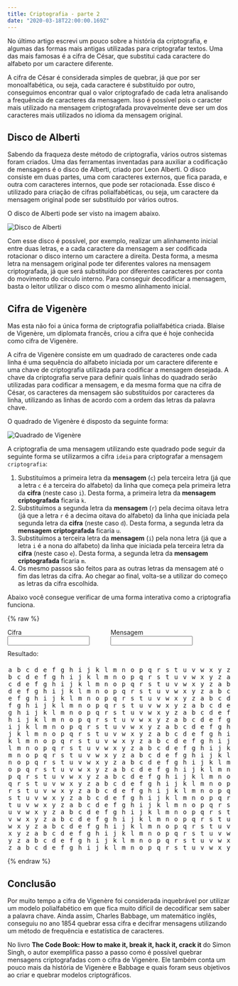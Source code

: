 ```yaml
---
title: Criptografia - parte 2
date: "2020-03-18T22:00:00.169Z"
---
```


No último artigo escrevi um pouco sobre a história da criptografia, e algumas das formas mais antigas utilizadas para criptografar textos. Uma das mais famosas é a cifra de César, que substitui cada caractere do alfabeto por um caractere diferente.

A cifra de César é considerada simples de quebrar, já que por ser monoalfabética, ou seja, cada caractere é substituído por outro, conseguimos encontrar qual o valor criptografado de cada letra analisando a frequência de caracteres da mensagem. Isso é possível pois o caracter mais utilizado na mensagem criptografada provavelmente deve ser um dos caracteres mais utilizados no idioma da mensagem original.

## Disco de Alberti

Sabendo da fraqueza deste método de criptografia, vários outros sistemas foram criados. Uma das ferramentas inventadas para auxiliar a codificação de mensagens é o disco de Alberti, criado por Leon Alberti. O disco consiste em duas partes, uma com caracteres externos, que fica parada, e outra com caracteres internos, que pode ser rotacionada. Esse disco é utilizado para criação de cifras polialfabéticas, ou seja, um caractere da mensagem original pode ser substituído por vários outros.

O disco de Alberti pode ser visto na imagem abaixo.

![Disco de Alberti](/images/crypto2/albertiDisk.JPG)

Com esse disco é possível, por exemplo, realizar um alinhamento inicial entre duas letras, e a cada caractere da mensagem a ser codificada rotacionar o disco interno um caractere a direita. Desta forma, a mesma letra na mensagem original pode ter diferentes valores na mensagem criptografada, já que será substituído por diferentes caracteres por conta do movimento do círculo interno. Para conseguir decodificar a mensagem, basta o leitor utilizar o disco com o mesmo alinhamento inicial.

## Cifra de Vigenère

Mas esta não foi a única forma de criptografia polialfabética criada. Blaise de Vigenère, um diplomata francês, criou a cifra que é hoje conhecida como cifra de Vigenère.

A cifra de Vigenère consiste em um quadrado de caracteres onde cada linha é uma sequência do alfabeto iniciada por um caractere diferente e uma chave de criptografia utilizada para codificar a mensagem desejada. A chave da criptografia serve para definir quais linhas do quadrado serão utilizadas para codificar a mensagem, e da mesma forma que na cifra de César, os caracteres da mensagem são substituídos por caracteres da linha, utilizando as linhas de acordo com a ordem das letras da palavra chave.

O quadrado de Vigenère é disposto da seguinte forma:

![Quadrado de Vigenère](/images/crypto2/vigenere.jpg)

A criptografia de uma mensagem utilizando este quadrado pode seguir da seguinte forma se utilizarmos a cifra `ideia` para criptografar a mensagem `criptografia`:

1. Substituímos a primeira letra da __mensagem__ (`c`) pela terceira letra (já que a letra `c` é a terceira do alfabeto) da linha que começa pela primeira letra da __cifra__ (neste caso `i`). Desta forma, a primeira letra da __mensagem criptografada__ ficaria `k`.
2. Substituímos a segunda letra da __mensagem__ (`r`) pela decima oitava letra (já que a letra `r` é a decima oitava do alfabeto) da linha que iniciada pela segunda letra da __cifra__ (neste caso `d`). Desta forma, a segunda letra da __mensagem criptografada__ ficaria `u`.
3. Substituímos a terceira letra da __mensagem__ (`i`) pela nona letra (já que a letra `i` é a nona do alfabeto) da linha que iniciada pela terceira letra da __cifra__ (neste caso `e`). Desta forma, a segunda letra da __mensagem criptografada__ ficaria `m`.
4. Os mesmo passos são feitos para as outras letras da mensagem até o fim das letras da cifra. Ao chegar ao final, volta-se a utilizar do começo as letras da cifra escolhida.

Abaixo você consegue verificar de uma forma interativa como a criptografia funciona.

{% raw %}
<style>
.column {
  display: flex;
  flex-direction: column;
}

.row {
  display: flex;
  flex-direction: row;
  justify-content: space-between;
  font-family: monospace;
}
.input {
  margin-bottom: 10px;
}
.input label {
  margin-right: 5px;
}
.input input {
  margin-right: 20px;
}
.result {
  margin-bottom: 20px;
}
.row span {
  min-width: 12px;
  text-align: center;
}
</style>
<div class="column">
  <div style="display:flex;flex-direction:row;">
    <div class="input">
      <label for="cifra" maxlength="10">Cifra</label>
      <input id="cifra" maxlength="30" oninput="onVigenere()"></input>
    </div>
    <div class="input">
      <label for="mensagem">Mensagem</label>
      <input id="mensagem" oninput="onVigenere()"></input>
    </div>
  </div>
  <div class="result">
    <span>Resultado:</span>
    <span id="resultado"></span>
  </div>
  <div id="rowContainer" class="column">
  <div class="row"><span>a</span><span>b</span><span>c</span><span>d</span><span>e</span><span>f</span><span>g</span><span>h</span><span>i</span><span>j</span><span>k</span><span>l</span><span>m</span><span>n</span><span>o</span><span>p</span><span>q</span><span>r</span><span>s</span><span>t</span><span>u</span><span>v</span><span>w</span><span>x</span><span>y</span><span>z</span></div>
  
  <div class="row"><span>b</span><span>c</span><span>d</span><span>e</span><span>f</span><span>g</span><span>h</span><span>i</span><span>j</span><span>k</span><span>l</span><span>m</span><span>n</span><span>o</span><span>p</span><span>q</span><span>r</span><span>s</span><span>t</span><span>u</span><span>v</span><span>w</span><span>x</span><span>y</span><span>z</span><span>a</span></div>

  <div class="row"><span>c</span><span>d</span><span>e</span><span>f</span><span>g</span><span>h</span><span>i</span><span>j</span><span>k</span><span>l</span><span>m</span><span>n</span><span>o</span><span>p</span><span>q</span><span>r</span><span>s</span><span>t</span><span>u</span><span>v</span><span>w</span><span>x</span><span>y</span><span>z</span><span>a</span><span>b</span></div>

  <div class="row"><span>d</span><span>e</span><span>f</span><span>g</span><span>h</span><span>i</span><span>j</span><span>k</span><span>l</span><span>m</span><span>n</span><span>o</span><span>p</span><span>q</span><span>r</span><span>s</span><span>t</span><span>u</span><span>v</span><span>w</span><span>x</span><span>y</span><span>z</span><span>a</span><span>b</span><span>c</span></div>

  <div class="row"><span>e</span><span>f</span><span>g</span><span>h</span><span>i</span><span>j</span><span>k</span><span>l</span><span>m</span><span>n</span><span>o</span><span>p</span><span>q</span><span>r</span><span>s</span><span>t</span><span>u</span><span>v</span><span>w</span><span>x</span><span>y</span><span>z</span><span>a</span><span>b</span><span>c</span><span>d</span></div>

  <div class="row"><span>f</span><span>g</span><span>h</span><span>i</span><span>j</span><span>k</span><span>l</span><span>m</span><span>n</span><span>o</span><span>p</span><span>q</span><span>r</span><span>s</span><span>t</span><span>u</span><span>v</span><span>w</span><span>x</span><span>y</span><span>z</span><span>a</span><span>b</span><span>c</span><span>d</span><span>e</span></div>

  <div class="row"><span>g</span><span>h</span><span>i</span><span>j</span><span>k</span><span>l</span><span>m</span><span>n</span><span>o</span><span>p</span><span>q</span><span>r</span><span>s</span><span>t</span><span>u</span><span>v</span><span>w</span><span>x</span><span>y</span><span>z</span><span>a</span><span>b</span><span>c</span><span>d</span><span>e</span><span>f</span></div>

  <div class="row"><span>h</span><span>i</span><span>j</span><span>k</span><span>l</span><span>m</span><span>n</span><span>o</span><span>p</span><span>q</span><span>r</span><span>s</span><span>t</span><span>u</span><span>v</span><span>w</span><span>x</span><span>y</span><span>z</span><span>a</span><span>b</span><span>c</span><span>d</span><span>e</span><span>f</span><span>g</span></div>

  <div class="row"><span>i</span><span>j</span><span>k</span><span>l</span><span>m</span><span>n</span><span>o</span><span>p</span><span>q</span><span>r</span><span>s</span><span>t</span><span>u</span><span>v</span><span>w</span><span>x</span><span>y</span><span>z</span><span>a</span><span>b</span><span>c</span><span>d</span><span>e</span><span>f</span><span>g</span><span>h</span></div>

  <div class="row"><span>j</span><span>k</span><span>l</span><span>m</span><span>n</span><span>o</span><span>p</span><span>q</span><span>r</span><span>s</span><span>t</span><span>u</span><span>v</span><span>w</span><span>x</span><span>y</span><span>z</span><span>a</span><span>b</span><span>c</span><span>d</span><span>e</span><span>f</span><span>g</span><span>h</span><span>i</span></div>

  <div class="row"><span>k</span><span>l</span><span>m</span><span>n</span><span>o</span><span>p</span><span>q</span><span>r</span><span>s</span><span>t</span><span>u</span><span>v</span><span>w</span><span>x</span><span>y</span><span>z</span><span>a</span><span>b</span><span>c</span><span>d</span><span>e</span><span>f</span><span>g</span><span>h</span><span>i</span><span>j</span></div>

  <div class="row"><span>l</span><span>m</span><span>n</span><span>o</span><span>p</span><span>q</span><span>r</span><span>s</span><span>t</span><span>u</span><span>v</span><span>w</span><span>x</span><span>y</span><span>z</span><span>a</span><span>b</span><span>c</span><span>d</span><span>e</span><span>f</span><span>g</span><span>h</span><span>i</span><span>j</span><span>k</span></div>

  <div class="row"><span>m</span><span>n</span><span>o</span><span>p</span><span>q</span><span>r</span><span>s</span><span>t</span><span>u</span><span>v</span><span>w</span><span>x</span><span>y</span><span>z</span><span>a</span><span>b</span><span>c</span><span>d</span><span>e</span><span>f</span><span>g</span><span>h</span><span>i</span><span>j</span><span>k</span><span>l</span></div>

  <div class="row"><span>n</span><span>o</span><span>p</span><span>q</span><span>r</span><span>s</span><span>t</span><span>u</span><span>v</span><span>w</span><span>x</span><span>y</span><span>z</span><span>a</span><span>b</span><span>c</span><span>d</span><span>e</span><span>f</span><span>g</span><span>h</span><span>i</span><span>j</span><span>k</span><span>l</span><span>m</span></div>

  <div class="row"><span>o</span><span>p</span><span>q</span><span>r</span><span>s</span><span>t</span><span>u</span><span>v</span><span>w</span><span>x</span><span>y</span><span>z</span><span>a</span><span>b</span><span>c</span><span>d</span><span>e</span><span>f</span><span>g</span><span>h</span><span>i</span><span>j</span><span>k</span><span>l</span><span>m</span><span>n</span></div>

  <div class="row"><span>p</span><span>q</span><span>r</span><span>s</span><span>t</span><span>u</span><span>v</span><span>w</span><span>x</span><span>y</span><span>z</span><span>a</span><span>b</span><span>c</span><span>d</span><span>e</span><span>f</span><span>g</span><span>h</span><span>i</span><span>j</span><span>k</span><span>l</span><span>m</span><span>n</span><span>o</span></div>

  <div class="row"><span>q</span><span>r</span><span>s</span><span>t</span><span>u</span><span>v</span><span>w</span><span>x</span><span>y</span><span>z</span><span>a</span><span>b</span><span>c</span><span>d</span><span>e</span><span>f</span><span>g</span><span>h</span><span>i</span><span>j</span><span>k</span><span>l</span><span>m</span><span>n</span><span>o</span><span>p</span></div>

  <div class="row"><span>r</span><span>s</span><span>t</span><span>u</span><span>v</span><span>w</span><span>x</span><span>y</span><span>z</span><span>a</span><span>b</span><span>c</span><span>d</span><span>e</span><span>f</span><span>g</span><span>h</span><span>i</span><span>j</span><span>k</span><span>l</span><span>m</span><span>n</span><span>o</span><span>p</span><span>q</span></div>

  <div class="row"><span>s</span><span>t</span><span>u</span><span>v</span><span>w</span><span>x</span><span>y</span><span>z</span><span>a</span><span>b</span><span>c</span><span>d</span><span>e</span><span>f</span><span>g</span><span>h</span><span>i</span><span>j</span><span>k</span><span>l</span><span>m</span><span>n</span><span>o</span><span>p</span><span>q</span><span>r</span></div>

  <div class="row"><span>t</span><span>u</span><span>v</span><span>w</span><span>x</span><span>y</span><span>z</span><span>a</span><span>b</span><span>c</span><span>d</span><span>e</span><span>f</span><span>g</span><span>h</span><span>i</span><span>j</span><span>k</span><span>l</span><span>m</span><span>n</span><span>o</span><span>p</span><span>q</span><span>r</span><span>s</span></div>

  <div class="row"><span>u</span><span>v</span><span>w</span><span>x</span><span>y</span><span>z</span><span>a</span><span>b</span><span>c</span><span>d</span><span>e</span><span>f</span><span>g</span><span>h</span><span>i</span><span>j</span><span>k</span><span>l</span><span>m</span><span>n</span><span>o</span><span>p</span><span>q</span><span>r</span><span>s</span><span>t</span></div>

  <div class="row"><span>v</span><span>w</span><span>x</span><span>y</span><span>z</span><span>a</span><span>b</span><span>c</span><span>d</span><span>e</span><span>f</span><span>g</span><span>h</span><span>i</span><span>j</span><span>k</span><span>l</span><span>m</span><span>n</span><span>o</span><span>p</span><span>q</span><span>r</span><span>s</span><span>t</span><span>u</span></div>

  <div class="row"><span>w</span><span>x</span><span>y</span><span>z</span><span>a</span><span>b</span><span>c</span><span>d</span><span>e</span><span>f</span><span>g</span><span>h</span><span>i</span><span>j</span><span>k</span><span>l</span><span>m</span><span>n</span><span>o</span><span>p</span><span>q</span><span>r</span><span>s</span><span>t</span><span>u</span><span>v</span></div>

  <div class="row"><span>x</span><span>y</span><span>z</span><span>a</span><span>b</span><span>c</span><span>d</span><span>e</span><span>f</span><span>g</span><span>h</span><span>i</span><span>j</span><span>k</span><span>l</span><span>m</span><span>n</span><span>o</span><span>p</span><span>q</span><span>r</span><span>s</span><span>t</span><span>u</span><span>v</span><span>w</span></div>

  <div class="row"><span>y</span><span>z</span><span>a</span><span>b</span><span>c</span><span>d</span><span>e</span><span>f</span><span>g</span><span>h</span><span>i</span><span>j</span><span>k</span><span>l</span><span>m</span><span>n</span><span>o</span><span>p</span><span>q</span><span>r</span><span>s</span><span>t</span><span>u</span><span>v</span><span>w</span><span>x</span></div>

  <div class="row"><span>z</span><span>a</span><span>b</span><span>c</span><span>d</span><span>e</span><span>f</span><span>g</span><span>h</span><span>i</span><span>j</span><span>k</span><span>l</span><span>m</span><span>n</span><span>o</span><span>p</span><span>q</span><span>r</span><span>s</span><span>t</span><span>u</span><span>v</span><span>w</span><span>x</span><span>y</span></div>
  </div>
</div>

<script>
const alphabet = ['a', 'b', 'c', 'd', 'e', 'f', 'g', 'h', 'i', 'j', 'k', 'l', 'm', 'n', 'o', 'p', 'q', 'r', 's', 't', 'u', 'v', 'w', 'x', 'y', 'z', 'a', 'b', 'c', 'd', 'e', 'f', 'g', 'h', 'i', 'j', 'k', 'l', 'm', 'n', 'o', 'p', 'q', 'r', 's', 't', 'u', 'v', 'w', 'x', 'y', 'z'];
let currentInterval = null;

function onVigenere() {
  const cifra = document.getElementById('cifra').value;
  const mensagem = document.getElementById('mensagem').value;
  
  let indexMessage = 0;
  let indexCipher = 0;
  let result = '';

  if (currentInterval) {
    clearInterval(currentInterval);
  }

  currentInterval = setInterval(() => {
    if (mensagem.length && cifra.length) {
      if (indexMessage === 0) {
        result = '';
      }

      const messageLetter = mensagem[indexMessage];
      const cipherLetter = cifra[indexCipher];
      const indexOfMessage = alphabet.indexOf(messageLetter);
      const indexOfCipher = alphabet.indexOf(cipherLetter);

      highlightColumn(indexOfMessage);
      highlightLine(indexOfCipher);
      highlightCurrent(indexOfCipher, indexOfMessage);

      let novaLetra = '';
      if (indexOfMessage >= 0 && indexOfCipher >= 0) {
        novaLetra = alphabet[indexOfMessage + indexOfCipher];
      }

      if (indexCipher + 1 >= cifra.length) {
        indexCipher = 0;
      } else {
        indexCipher++;
      }

      if (indexMessage + 1 >= mensagem.length) {
        indexMessage = 0;
        indexCipher = 0;
      } else {
        indexMessage++;
      }

      result += novaLetra;
      document.getElementById('resultado').innerText = result;
    }
  }, 1400);
}

function highlightLine(lineNumber) {
  const rows = document.getElementById('rowContainer').children;
  for (let i = 0; i < rows.length; i++) {
    if (i === lineNumber) {
      rows[i].style.backgroundColor = 'lightblue';
    } else {
      rows[i].style.backgroundColor = 'transparent';
    }
  }
}

function highlightColumn(columnNumber) {
  const rows = document.getElementById('rowContainer').children;
  for (let i = 0; i < rows.length; i++) {
    const columns = rows[i].children;
    for (let j = 0; j < columns.length; j++) {
      if (j === columnNumber) {
        columns[j].style.backgroundColor = 'lightgreen';
      } else {
        columns[j].style.backgroundColor = 'transparent';
      }
    }
  }
}

function highlightCurrent(lineNumber, columnNumber) {
  const rows = document.getElementById('rowContainer').children;
  for (let i = 0; i < rows.length; i++) {
    const columns = rows[i].children;
    for (let j = 0; j < columns.length; j++) {
      if (i == lineNumber && j === columnNumber) {
        columns[j].style.backgroundColor = 'lightcoral';
      }
    }
  }
}

const cifra = document.getElementById('cifra');
cifra.value = 'ideia';
const mensagem = document.getElementById('mensagem');
mensagem.value = 'criptografia';
onVigenere();
</script>
{% endraw %}

## Conclusão

Por muito tempo a cifra de Vigenère foi considerada inquebrável por utilizar um modelo polialfabético em que fica muito difícil de decodificar sem saber a palavra chave. Ainda assim, Charles Babbage, um matemático inglês, conseguiu no ano 1854 quebrar essa cifra e decifrar mensagens utilizando um método de frequência e estatística de caracteres.

No livro __The Code Book: How to make it, break it, hack it, crack it__ do Simon Singh, o autor exemplifica passo a passo como é possível quebrar mensagens criptografadas com o cifra de Vigenère. Ele também conta um pouco mais da história de Vigenère e Babbage e quais foram seus objetivos ao criar e quebrar modelos criptográficos.